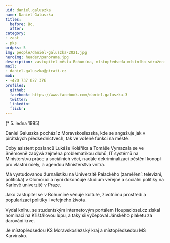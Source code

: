 ```yaml
---
uid: daniel.galuszka
name: Daniel Galuszka
titles:
  before: Bc.
  after:
category:
- zast
- pks
ordpks: 5
img: people/daniel-galuszka-2021.jpg
heroImg: header/panorama.jpg
description: zastupitel města Bohumína, místopředseda místního sdružení Karvinsko, místopředseda krajského sdružení Moravskoslezského kraje
mail:
- daniel.galuszka@pirati.cz
mob:
- +420 737 027 376
profiles:
  github:
  facebook: https://www.facebook.com/daniel.galuszka.3
  twitter:
  linkedin:
  flickr:
---
```


(* 5. ledna 1995)

Daniel Galuszka pochází z Moravskoslezska, kde se angažuje jak v pirátských předsednictvech, tak ve volené funkci na městě.

Coby asistent poslanců Lukáše Koláříka a Tomáše Vymazala se ve Sněmovně zabývá zejména problematikou dluhů, IT systémů na Ministerstvu práce a sociálních věcí, nadále dekriminalizací pěstění konopí pro vlastní účely, a agendou Ministerstva vnitra.

Má vystudovanou žurnalistiku na Univerzitě Palackého (zaměření: televizní, politická) v Olomouci a nyní dokončuje studium veřejné a sociální politiky na Karlově univerzitě v Praze.

Jako zastupitel se v Bohumíně věnuje kultuře, životnímu prostředí a popularizaci politiky i veřejného života.

Vydal knihu, se studentským internetovým portálem Houpaciosel.cz získal nominaci na Křišťálovou lupu, a taky si vyčepoval Jánského plaketu za darování krve.

Je místopředsedou KS Moravskoslezský kraj a místopředsedou MS Karvinsko.
